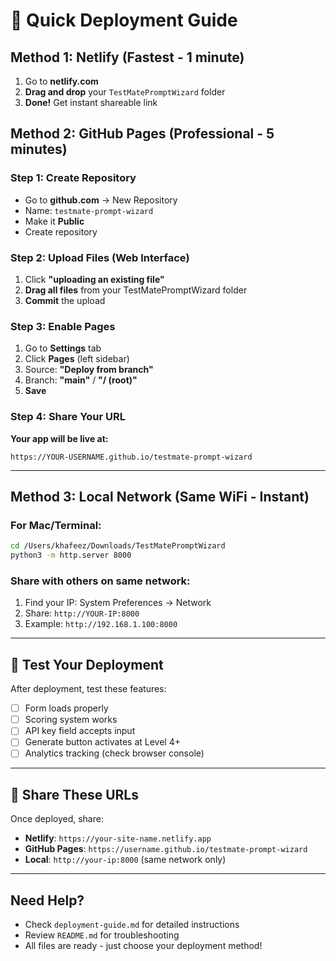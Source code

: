 # 🚀 Quick Deployment Guide

## Method 1: Netlify (Fastest - 1 minute)
1. Go to **netlify.com**
2. **Drag and drop** your `TestMatePromptWizard` folder
3. **Done!** Get instant shareable link

## Method 2: GitHub Pages (Professional - 5 minutes)

### Step 1: Create Repository
- Go to **github.com** → New Repository
- Name: `testmate-prompt-wizard`
- Make it **Public**
- Create repository

### Step 2: Upload Files (Web Interface)
1. Click **"uploading an existing file"**
2. **Drag all files** from your TestMatePromptWizard folder
3. **Commit** the upload

### Step 3: Enable Pages
1. Go to **Settings** tab
2. Click **Pages** (left sidebar)
3. Source: **"Deploy from branch"**
4. Branch: **"main"** / **"/ (root)"**
5. **Save**

### Step 4: Share Your URL
**Your app will be live at:**
```
https://YOUR-USERNAME.github.io/testmate-prompt-wizard
```

---

## Method 3: Local Network (Same WiFi - Instant)

### For Mac/Terminal:
```bash
cd /Users/khafeez/Downloads/TestMatePromptWizard
python3 -m http.server 8000
```

### Share with others on same network:
1. Find your IP: System Preferences → Network
2. Share: `http://YOUR-IP:8000`
3. Example: `http://192.168.1.100:8000`

---

## 📱 Test Your Deployment

After deployment, test these features:
- [ ] Form loads properly
- [ ] Scoring system works
- [ ] API key field accepts input
- [ ] Generate button activates at Level 4+
- [ ] Analytics tracking (check browser console)

---

## 🔗 Share These URLs

Once deployed, share:
- **Netlify**: `https://your-site-name.netlify.app`
- **GitHub Pages**: `https://username.github.io/testmate-prompt-wizard`
- **Local**: `http://your-ip:8000` (same network only)

---

## Need Help?
- Check `deployment-guide.md` for detailed instructions
- Review `README.md` for troubleshooting
- All files are ready - just choose your deployment method!
